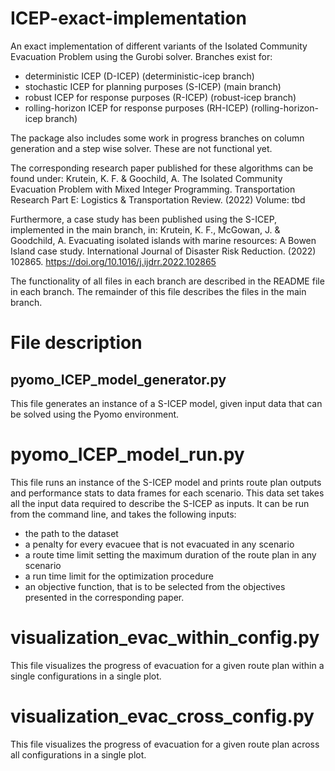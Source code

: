 # ICEP-exact-implementation
An exact implementation of different variants of the Isolated Community Evacuation Problem using the Gurobi solver.
Branches exist for:
- deterministic ICEP (D-ICEP) (deterministic-icep branch)
- stochastic ICEP for planning purposes (S-ICEP) (main branch)
- robust ICEP for response purposes (R-ICEP) (robust-icep branch)
- rolling-horizon ICEP for response purposes (RH-ICEP) (rolling-horizon-icep branch)

The package also includes some work in progress branches on column generation and a step wise solver. These are not functional yet. 

The corresponding research paper published for these algorithms can be found under:
Krutein, K. F. & Goochild, A. The Isolated Community Evacuation Problem with Mixed Integer Programming. Transportation Research Part E: Logistics & Transportation Review. (2022) Volume: tbd

Furthermore, a case study has been published using the S-ICEP, implemented in the main branch, in:
Krutein, K. F., McGowan, J. & Goodchild, A. Evacuating isolated islands with marine resources: A Bowen Island case study. International Journal of Disaster Risk Reduction. (2022) 102865. https://doi.org/10.1016/j.ijdrr.2022.102865

The functionality of all files in each branch are described in the README file in each branch. The remainder of this file describes the files in the main branch. 

# File description

## pyomo_ICEP_model_generator.py
This file generates an instance of a S-ICEP model, given input data that can be solved using the Pyomo environment.

# pyomo_ICEP_model_run.py
This file runs an instance of the S-ICEP model and prints route plan outputs and performance stats to data frames for each scenario.
This data set takes all the input data required to describe the S-ICEP as inputs. It can be run from the command line,
and takes the following inputs:
- the path to the dataset
- a penalty for every evacuee that is not evacuated in any scenario
- a route time limit setting the maximum duration of the route plan in any scenario
- a run time limit for the optimization procedure
- an objective function, that is to be selected from the objectives presented in the corresponding paper.  

# visualization_evac_within_config.py
This file visualizes the progress of evacuation for a given route plan within a single configurations in a single plot. 

# visualization_evac_cross_config.py
This file visualizes the progress of evacuation for a given route plan across all configurations in a single plot. 
